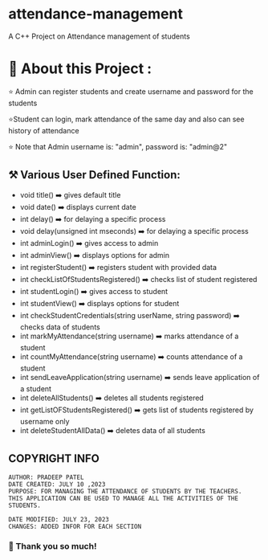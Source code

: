 # attendance-management
A C++ Project on Attendance management of students

# 💫 About this Project :

⭐ Admin can register students and create username and password for the students

⭐Student can login, mark attendance of the same day and also can see history of attendance

⭐ Note that Admin username is: "admin", password is: "admin@2"

## ⚒️ Various User Defined Function:

- void title() ➡️ gives default title
- void date() ➡️ displays current date
- int delay() ➡️ for delaying a specific process
- void delay(unsigned int mseconds) ➡️ for delaying a specific process
- int adminLogin() ➡️ gives access to admin
- int adminView() ➡️ displays options for admin
- int registerStudent() ➡️ registers student with provided data
- int checkListOfStudentsRegistered() ➡️ checks list of student registered
- int studentLogin() ➡️ gives access to student
- int studentView() ➡️ displays options for student
- int checkStudentCredentials(string userName, string password) ➡️ checks data of students
- int markMyAttendance(string username) ➡️ marks attendance of a student
- int countMyAttendance(string username) ➡️ counts attendance of a student
- int sendLeaveApplication(string username) ➡️ sends leave application of a student
- int deleteAllStudents() ➡️ deletes all students registered
- int getListOFStudentsRegistered() ➡️ gets list of students registered by username only
- int deleteStudentAllData() ➡️ deletes data of all students


## COPYRIGHT INFO
    AUTHOR: PRADEEP PATEL
    DATE CREATED: JULY 10 ,2023
    PURPOSE: FOR MANAGING THE ATTENDANCE OF STUDENTS BY THE TEACHERS. 
    THIS APPLICATION CAN BE USED TO MANAGE ALL THE ACTIVITIES OF THE STUDENTS.

    DATE MODIFIED: JULY 23, 2023
    CHANGES: ADDED INFOR FOR EACH SECTION

### 🤗 Thank you so much!
